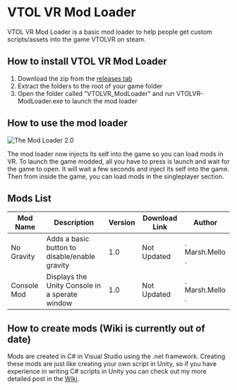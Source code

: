 # VTOL VR Mod Loader
VTOL VR Mod Loader is a basic mod loader to help people get custom scripts/assets into the game VTOLVR on steam. 

## How to install VTOL VR Mod Loader

 1. Download the zip from the [releases tab](https://github.com/MarshMello0/VTOLVR-ModLoader/releases)
 2. Extract the folders to the root of your game folder
 3. Open the folder called "VTOLVR_ModLoader" and run VTOLVR-ModLoader.exe to launch the mod loader

## How to use the mod loader
![The Mod Loader 2.0](https://giant.gfycat.com/AdoredInferiorIrishwolfhound.gif)

The mod loader now injects its self into the game so you can load mods in VR. To launch the game modded, all you have to press is launch and wait for the game to open. It will wait a few seconds and inject its self into the game. Then from inside the game, you can load mods in the singleplayer section.

## Mods List
|Mod Name | Description|Version | Download Link | Author |
|--|--|--|--|--|
|No Gravity|Adds a basic button to disable/enable gravity|1.0 | Not Updated | . Marsh.Mello . |
|Console Mod|Displays the Unity Console in a sperate window|1.0 | Not Updated | . Marsh.Mello . |

## How to create mods (Wiki is currently out of date)

Mods are created in C# in Visual Studio using the .net framework. Creating these mods are just like creating your own script in Unity, so if you have experience in writing C# scripts in Unity you can check out my more detailed post in the [Wiki](https://github.com/MarshMello0/VTOLVR-ModLoader/wiki).

